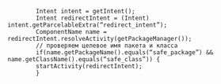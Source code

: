            Intent intent = getIntent();
            Intent redirectIntent = (Intent) intent.getParcelableExtra(“redirect_intent”);
            ComponentName name = redirectIntent.resolveActivity(getPackageManager());
            // проверяем целевое имя пакета и класса
            if(name.getPackageName().equals(“safe_package”) && name.getClassName().equals(“safe_class”)) {
            startActivity(redirectIntent);
            }